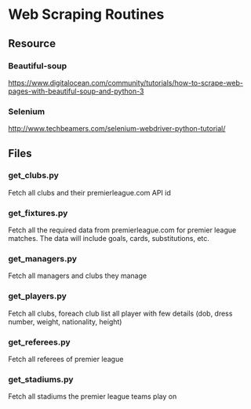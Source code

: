 # Web Scraping Routines

## Resource
### Beautiful-soup
https://www.digitalocean.com/community/tutorials/how-to-scrape-web-pages-with-beautiful-soup-and-python-3
### Selenium
http://www.techbeamers.com/selenium-webdriver-python-tutorial/

## Files
### get_clubs.py
Fetch all clubs and their premierleague.com API id
### get_fixtures.py
Fetch all the required data from premierleague.com for premier league matches. The data will include goals, cards, substitutions, etc.
### get_managers.py
Fetch all managers and clubs they manage
### get_players.py
Fetch all clubs, foreach club list all player with few details (dob, dress number, weight, nationality, height)
### get_referees.py
Fetch all referees of premier league
### get_stadiums.py
Fetch all stadiums the premier league teams play on
